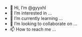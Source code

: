 - 👋 Hi, I’m @gyyxhl
- 👀 I’m interested in ...
- 🌱 I’m currently learning ...
- 💞️ I’m looking to collaborate on ...
- 📫 How to reach me ...

<!---
gyyxhl/gyyxhl is a ✨ special ✨ repository because its `README.md` (this file) appears on your GitHub profile.
You can click the Preview link to take a look at your changes.
--->
